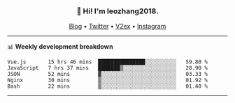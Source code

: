 <h3 align="center">👋 Hi! I'm leozhang2018.</h3>
<p align="center">
  <a href="https://code.leozhang2018.me">Blog</a> •
  <a href="https://twitter.com/leozhang2018">Twitter</a> •
  <a href="https://www.v2ex.com/member/leozhang">V2ex</a> •
  <a href="https://www.instagram.com/leozhanghere">Instagram</a>
</p>

-------

📊 **Weekly development breakdown**
<!--START_SECTION:waka-->
```text
Vue.js       15 hrs 46 mins  ███████████████░░░░░░░░░░   59.80 % 
JavaScript   7 hrs 37 mins   ███████▒░░░░░░░░░░░░░░░░░   28.90 % 
JSON         52 mins         ▓░░░░░░░░░░░░░░░░░░░░░░░░   03.33 % 
Nginx        30 mins         ▒░░░░░░░░░░░░░░░░░░░░░░░░   01.92 % 
Bash         22 mins         ▒░░░░░░░░░░░░░░░░░░░░░░░░   01.40 % 
```
<!--END_SECTION:waka-->
-------
